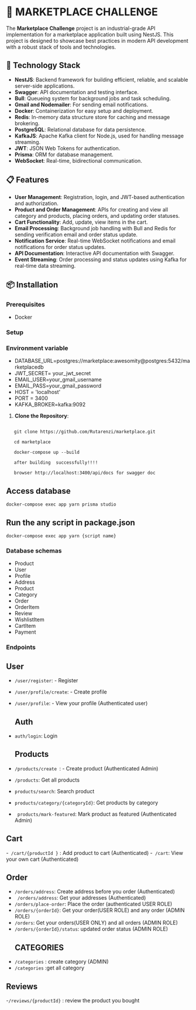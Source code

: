 # 🛒 MARKETPLACE CHALLENGE

The **Marketplace Challenge** project is an industrial-grade API implementation for a marketplace application built using NestJS. This project is designed to showcase best practices in modern API development with a robust stack of tools and technologies.

## 🚀 Technology Stack

- **NestJS**: Backend framework for building efficient, reliable, and scalable server-side applications.
- **Swagger**: API documentation and testing interface.
- **Bull**: Queueing system for background jobs and task scheduling.
- **Gmail and Nodemailer**: For sending email notifications.
- **Docker**: Containerization for easy setup and deployment.
- **Redis**: In-memory data structure store for caching and message brokering.
- **PostgreSQL**: Relational database for data persistence.
- **KafkaJS**: Apache Kafka client for Node.js, used for handling message streaming.
- **JWT**: JSON Web Tokens for authentication.
- **Prisma**: ORM for database management.
- **WebSocket**: Real-time, bidirectional communication.

## 📋 Features

- **User Management**: Registration, login, and JWT-based authentication and authorization.
- **Product and Order Management**: APIs for creating and view all category and products, placing orders, and updating order statuses.
- **Cart Functionality**: Add, update, view items in the cart.
- **Email Processing**: Background job handling with Bull and Redis for sending verification email and order status update.
- **Notification Service**: Real-time WebSocket notifications and email notifications for order status updates.
- **API Documentation**: Interactive API documentation with Swagger.
- **Event Streaming**: Order processing and status updates using Kafka for real-time data streaming.

## 📦 Installation

### Prerequisites

- Docker 

### Setup
### Environment variable

- DATABASE_URL=postgres://marketplace:awesomity@postgres:5432/marketplacedb
- JWT_SECRET= your_jwt_secret
- EMAIL_USER=your_gmail_username
- EMAIL_PASS=your_gmail_password
- HOST = 'localhost'
- PORT = 3400
- KAFKA_BROKER=kafka:9092

1. **Clone the Repository**:
```
   
   git clone https://github.com/Rutarenzi/marketplace.git

   cd marketplace

   docker-compose up --build

   after building  successfully!!!! 

   browser http://localhost:3400/api/docs for swagger doc 

```
 ## Access database 
 ```
 docker-compose exec app yarn prisma studio 

```
## Run the any script in package.json
 ```
 docker-compose exec app yarn {script name}
 ```
### Database schemas
  - Product
  - User
  - Profile
  - Address
  - Product
  - Category
  - Order
  - OrderItem
  - Review
  - WishlistItem
  - CartItem
  - Payment


### Endpoints
 ## User
- `/user/register`: - Register
- `/user/profile/create`: - Create profile
- ` /user/profile `: - View your profile (Authenticated user)
  ## Auth
- ` auth/login `: Login
  
  ## Products

- `/products/create `: - Create product (Authenticated Admin)
- ` /products `: Get all products
- ` products/search `: Search product
- `products/category/{categoryId}`: Get products by category
- ` products/mark-featured`: Mark product as featured (Authenticated Admin)
 ## Cart
 -` /cart/{productId }` : Add product to cart (Authenticated)
 -` /cart`: View your own cart (Authenticated)
 
## Order

- `/orders/address`: Create address before you order (Authenticated)
- ` /orders/address`: Get your addresses (Authenticated)
- `/orders/place-order`: Place the order (authenticated USER ROLE)
- `/orders/{orderId}`: Get your order(USER ROLE) and any order (ADMIN ROLE)
- `/orders`: Get your orders(USER ONLY) and all orders (ADMIN ROLE)
- `/orders/{orderId}/status`: updated order status (ADMIN ROLE)
  ## CATEGORIES
 - `/categories` : create category (ADMIN)
 - `/categories` :get all category
## Reviews
-`/reviews/{productId}` : review the product you bought